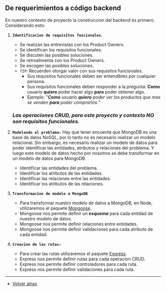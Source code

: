 ## De requerimientos a código backend

En nuestro contexto de proyecto la construccion del backend es primero. Considerando esto:

1. **`Identificacion de requisitos funcionales`**.
    - Se realizan las entrevistas con los Product Owners.
    - Se identifican los requisitos funcionales.
    - Se discuten las posibles soluciones.
    - Se retroalimenta con los Product Owners.
    - Se escogen las posibles soluciones.
    - _`TIP`_: Recuerden otorgar valor con sus requisitos funcionales.
      - Sus requisitos funcionales deben ser entendibles por cualquier persona.
      - Sus requisitos funcionales deben responder a la pregunta: **Como** usuario **quiero** poder hacer algo **para** poder obtener algo.
      - Ejemplo: "_**Como** usuario **quiero** poder ver los productos que mas se venden **para** poder comprarlos._"
    ### *Las operaciones CRUD, para este proyecto y contexto NO son requisitos funcionales.*
2. **`Modelando el problema:`**
   Hay que tener encuenta que MongoDB es una base de datos NoSQL, por lo tanto no es necesario realizar un modelo relacional. 
   Sin embargo, es necesario realizar un modelo de datos para poder identificar las entidades, atributos y relaciones del problema.
   Y luego este modelo de datos hecho por nosotros se debe transformar en un modelo de datos para MongoDB.
      - Identificar las entidades del problema.
      - Identificar los atributos de las entidades.
      - Identificar las relaciones entre las entidades.
      - Identificar los atributos de las relaciones.

3. **`Transformacion de modelo a MongoDB`**

   - Para transformar nuestro modelo de datos a MongoDB, en Node, utilizaremos el paquete [Mongoose](https://mongoosejs.com/).
   - Mongoose nos permite definir un _**esquema**_ para cada entidad de nuestro modelo de datos.
   - Mongoose nos permite definir relaciones entre entidades.
   - Mongoose nos permite definir validaciones para cada atributo de cada entidad.
   
4. **`Creacion de las rutas:`** 

   - Para crear las rutas utilizaremos el paquete [Express](https://expressjs.com/).
   - Express nos permite definir rutas para cada operacion CRUD.
   - Express nos permite definir controladores para cada ruta.
   - Express nos permite definir validaciones para cada ruta.

____
- [Volver atras](../ReqToCode.md)
